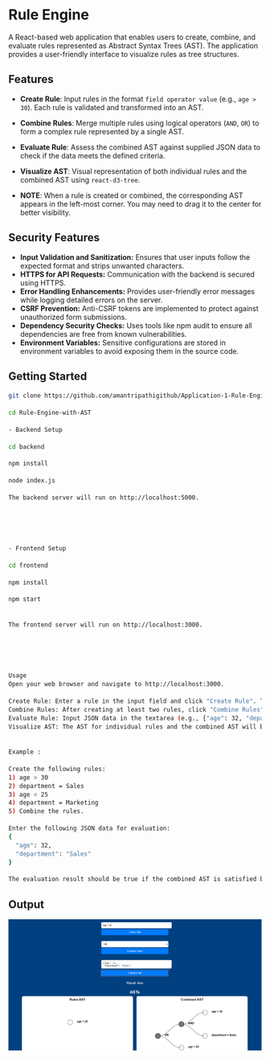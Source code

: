 # Rule Engine

A React-based web application that enables users to create, combine, and evaluate rules represented as Abstract Syntax Trees (AST). The application provides a user-friendly interface to visualize rules as tree structures.

## Features

- **Create Rule**: Input rules in the format `field operator value` (e.g., `age > 30`). Each rule is validated and transformed into an AST.
- **Combine Rules**: Merge multiple rules using logical operators (`AND`, `OR`) to form a complex rule represented by a single AST.
- **Evaluate Rule**: Assess the combined AST against supplied JSON data to check if the data meets the defined criteria.
- **Visualize AST**: Visual representation of both individual rules and the combined AST using `react-d3-tree`.

- **NOTE**: When a rule is created or combined, the corresponding AST appears in the left-most corner. You may need to drag it to the center for better visibility.

## Security Features
- **Input Validation and Sanitization:** Ensures that user inputs follow the expected format and strips unwanted characters.
- **HTTPS for API Requests:** Communication with the backend is secured using HTTPS.
- **Error Handling Enhancements:** Provides user-friendly error messages while logging detailed errors on the server.
- **CSRF Prevention:** Anti-CSRF tokens are implemented to protect against unauthorized form submissions.
- **Dependency Security Checks:** Uses tools like npm audit to ensure all dependencies are free from known vulnerabilities.
- **Environment Variables:** Sensitive configurations are stored in environment variables to avoid exposing them in the source code.

## Getting Started

```bash
git clone https://github.com/amantripathigithub/Application-1-Rule-Engine-with-AST.git

cd Rule-Engine-with-AST

- Backend Setup

cd backend

npm install

node index.js

The backend server will run on http://localhost:5000.





- Frontend Setup

cd frontend

npm install

npm start


The frontend server will run on http://localhost:3000.





Usage
Open your web browser and navigate to http://localhost:3000.

Create Rule: Enter a rule in the input field and click "Create Rule". The rule should be in the format field operator value (e.g., age > 30).
Combine Rules: After creating at least two rules, click "Combine Rules" to merge them into a single AST.
Evaluate Rule: Input JSON data in the textarea (e.g., {"age": 32, "department": "Sales"}) and click "Evaluate Rule". The result (true/false) will be displayed based on whether the data meets the combined rule.
Visualize AST: The AST for individual rules and the combined AST will be displayed as tree structures.


Example : 

Create the following rules:
1) age > 30
2) department = Sales
3) age < 25
4) department = Marketing
5) Combine the rules.

Enter the following JSON data for evaluation:
{
  "age": 32,
  "department": "Sales"
}

The evaluation result should be true if the combined AST is satisfied by the provided data.

```

## Output
![Sample image](./sample.png)

